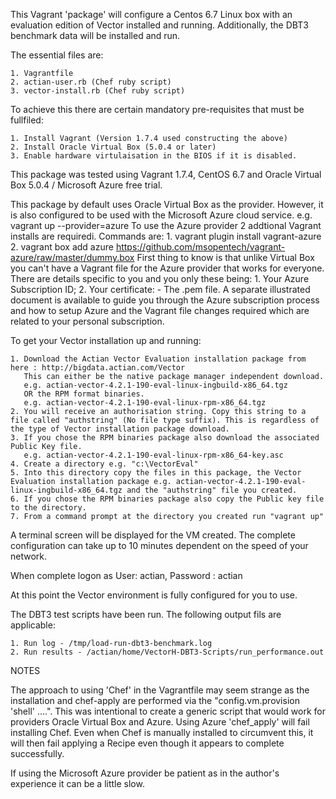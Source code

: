 This Vagrant 'package' will configure a Centos 6.7 Linux box with an evaluation edition of Vector installed and running. Additionally, the DBT3 benchmark data will be installed and run.

The essential files are:

    1. Vagrantfile
    2. actian-user.rb (Chef ruby script)
    3. vector-install.rb (Chef ruby script)

To achieve this there are certain mandatory pre-requisites that must be fullfiled:

    1. Install Vagrant (Version 1.7.4 used constructing the above)
    2. Install Oracle Virtual Box (5.0.4 or later) 
    3. Enable hardware virtulaisation in the BIOS if it is disabled.

This package was tested using Vagrant 1.7.4, CentOS 6.7 and Oracle Virtual Box 5.0.4 / Microsoft
Azure free trial.

This package by default uses Oracle Virtual Box as the provider. 
However,  it is also configured to be used with the Microsoft Azure cloud service.
    e.g. vagrant up --provider=azure
To use the Azure provider 2 addtional Vagrant installs are requiredi. Commands are:
    1. vagrant plugin install vagrant-azure 
    2. vagrant box add azure https://github.com/msopentech/vagrant-azure/raw/master/dummy.box
First thing to know is that unlike Virtual Box you can't have a Vagrant file for the Azure provider that works for everyone. There are details specific to you and you only these being:
    1. Your Azure Subscription ID;
    2. Your certificate:
        - The .pem file.
A separate illustrated document is available to guide you through the Azure subscription process and how to setup Azure and the Vagrant file changes required which are related to your personal subscription.

To get your Vector installation up and running:

    1. Download the Actian Vector Evaluation installation package from here : http://bigdata.actian.com/Vector
       This can either be the native package manager independent download.
       e.g. actian-vector-4.2.1-190-eval-linux-ingbuild-x86_64.tgz
       OR the RPM format binaries.
       e.g. actian-vector-4.2.1-190-eval-linux-rpm-x86_64.tgz
    2. You will receive an authorisation string. Copy this string to a file called "authstring" (No file type suffix). This is regardless of the type of Vector installation package download.
    3. If you chose the RPM binaries package also download the associated Public Key file.
       e.g. actian-vector-4.2.1-190-eval-linux-rpm-x86_64-key.asc
    4. Create a directory e.g. "c:\VectorEval"
    5. Into this directory copy the files in this package, the Vector Evaluation installation package e.g. actian-vector-4.2.1-190-eval-linux-ingbuild-x86_64.tgz and the "authstring" file you created.
    6. If you chose the RPM binaries package also copy the Public key file to the directory.
    7. From a command prompt at the directory you created run "vagrant up"

A terminal screen will be displayed for the VM created.
The complete configuration can take up to 10 minutes dependent on the speed of your network.

When complete logon as User: actian, Password : actian

At this point the Vector environment is fully configured for you to use. 

The DBT3 test scripts have been run. The following output fils are applicable:

    1. Run log - /tmp/load-run-dbt3-benchmark.log
    2. Run results - /actian/home/VectorH-DBT3-Scripts/run_performance.out


NOTES

The approach to using 'Chef' in the Vagrantfile may seem strange as the installation and chef-apply are performed via the "config.vm.provision 'shell' ....".
This was intentional to create a generic script that would work for providers Oracle Virtual Box and Azure.
Using Azure 'chef_apply' will fail installing Chef. Even when Chef is manually installed to circumvent this, it will then fail applying a Recipe even though it appears to complete successfully.


If using the Microsoft Azure provider be patient as in the author's experience it can be a little
slow.
